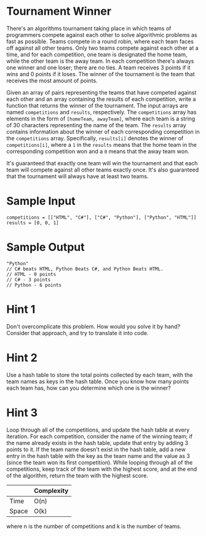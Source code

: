# Tournament Winner
There's an algorithms tournament taking place in which teams of programmers compete against each other to solve algorithmic problems as fast as possible. Teams compete in a round robin, where each team faces off against all other teams. Only two teams compete against each other at a time, and for each competition, one team is designated the home team, while the other team is the away team. In each competition there's always one winner and one loser; there are no ties. A team receives 3 points if it wins and 0 points if it loses. The winner of the tournament is the team that receives the most amount of points.

Given an array of pairs representing the teams that have competed against each other and an array containing the results of each competition, write a function that returns the winner of the tournament. The input arrays are named `competitions` and `results`, respectively. The `competitions` array has elements in the form of `[homeTeam, awayTeam]`, where each team is a string of 30 characters representing the name of the team. The `results` array contains information about the winner of each corresponding competition in the `competitions` array. Specifically, `results[i]` denotes the winner of `competitions[i]`, where a `1` in the `results` means that the home team in the corresponding competition won and a `0` means that the away team won.

It's guaranteed that exactly one team will win the tournament and that each team will compete against all other teams exactly once. It's also guaranteed that the tournament will always have at least two teams.

# Sample Input
`competitions = [["HTML", "C#"], ["C#", "Python"], ["Python", "HTML"]]`<br>
`results = [0, 0, 1]`

# Sample Output
`"Python"`<br>
`// C# beats HTML, Python Beats C#, and Python Beats HTML.`<br>
`// HTML - 0 points`<br>
`// C# - 3 points`<br>
`// Python - 6 points`

# Hint 1
Don't overcomplicate this problem. How would you solve it by hand? Consider that approach, and try to translate it into code.

# Hint 2
Use a hash table to store the total points collected by each team, with the team names as keys in the hash table. Once you know how many points each team has, how can you determine which one is the winner?

# Hint 3
Loop through all of the competitions, and update the hash table at every iteration. For each competition, consider the name of the winning team; if the name already exists in the hash table, update that entry by adding 3 points to it. If the team name doesn't exist in the hash table, add a new entry in the hash table with the key as the team name and the value as 3 (since the team won its first competition). While looping through all of the competitions, keep track of the team with the highest score, and at the end of the algorithm, return the team with the highest score.

|  | Complexity |
| ----------- | ----------- |
| Time | O(n) |
| Space | O(k) |

where n is the number of competitions and k is the number of teams.
